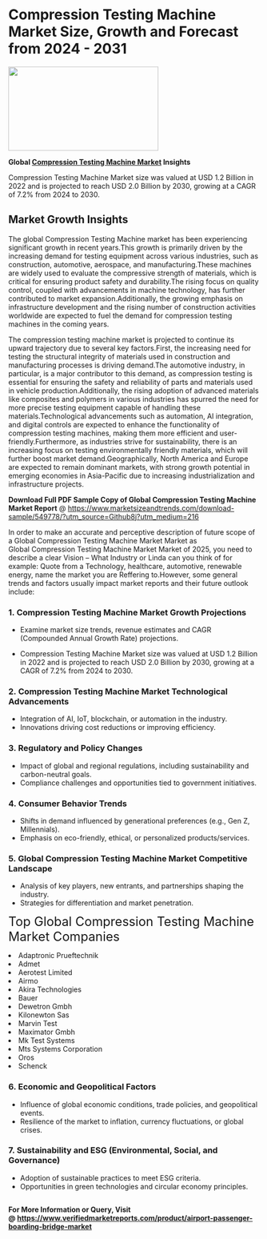 <H1>Compression Testing Machine Market Size, Growth and Forecast from 2024 - 2031</H1><img class="aligncenter size-medium wp-image-584254" src="https://thirdeyenews.in/wp-content/uploads/2024/09/Global-Market-Research-300x168.jpeg" alt="" width="300" height="168" /><p><strong>Global&nbsp;<a href="https://www.marketsizeandtrends.com/download-sample/549778/?utm_source=Github8j?utm_medium=216">Compression Testing Machine Market</a> Insights</strong></p><p>Compression Testing Machine Market size was valued at USD 1.2 Billion in 2022 and is projected to reach USD 2.0 Billion by 2030, growing at a CAGR of 7.2% from 2024 to 2030.</p><p><h2>Market Growth Insights</h2> <p>The global Compression Testing Machine market has been experiencing significant growth in recent years.This growth is primarily driven by the increasing demand for testing equipment across various industries, such as construction, automotive, aerospace, and manufacturing.These machines are widely used to evaluate the compressive strength of materials, which is critical for ensuring product safety and durability.The rising focus on quality control, coupled with advancements in machine technology, has further contributed to market expansion.Additionally, the growing emphasis on infrastructure development and the rising number of construction activities worldwide are expected to fuel the demand for compression testing machines in the coming years.</p> <p>The compression testing machine market is projected to continue its upward trajectory due to several key factors.First, the increasing need for testing the structural integrity of materials used in construction and manufacturing processes is driving demand.The automotive industry, in particular, is a major contributor to this demand, as compression testing is essential for ensuring the safety and reliability of parts and materials used in vehicle production.Additionally, the rising adoption of advanced materials like composites and polymers in various industries has spurred the need for more precise testing equipment capable of handling these materials.Technological advancements such as automation, AI integration, and digital controls are expected to enhance the functionality of compression testing machines, making them more efficient and user-friendly.Furthermore, as industries strive for sustainability, there is an increasing focus on testing environmentally friendly materials, which will further boost market demand.Geographically, North America and Europe are expected to remain dominant markets, with strong growth potential in emerging economies in Asia-Pacific due to increasing industrialization and infrastructure projects.</p> <p><span class=""><strong>Download Full PDF Sample Copy of Global Compression Testing Machine Market Report</strong> @ <a href="https://www.marketsizeandtrends.com/download-sample/549778/?utm_source=Github8j?utm_medium=216" target="_blank">https://www.marketsizeandtrends.com/download-sample/549778/?utm_source=Github8j?utm_medium=216</a></span></p><p>In order to make an accurate and perceptive description of future scope of a Global&nbsp;Compression Testing Machine Market Market as Global&nbsp;Compression Testing Machine Market Market of 2025, you need to describe a clear Vision &ndash; What Industry or Linda can you think of for example: Quote from a Technology, healthcare, automotive, renewable energy, name the market you are Reffering to.However, some general trends and factors usually impact market reports and their future outlook include:</p><h3>1.&nbsp;<strong>Compression Testing Machine Market Growth Projections</strong></h3><ul><li>Examine market size trends, revenue estimates and CAGR (Compounded Annual Growth Rate) projections.</li><li><p>Compression Testing Machine Market size was valued at USD 1.2 Billion in 2022 and is projected to reach USD 2.0 Billion by 2030, growing at a CAGR of 7.2% from 2024 to 2030.</p></li></ul><h3>2.&nbsp;<strong>Compression Testing Machine Market Technological Advancements</strong></h3><ul><li>Integration of AI, IoT, blockchain, or automation in the industry.</li><li>Innovations driving cost reductions or improving efficiency.</li></ul><h3>3.&nbsp;<strong>Regulatory and Policy Changes</strong></h3><ul><li>Impact of global and regional regulations, including sustainability and carbon-neutral goals.</li><li>Compliance challenges and opportunities tied to government initiatives.</li></ul><h3>4.&nbsp;<strong>Consumer Behavior Trends</strong></h3><ul><li>Shifts in demand influenced by generational preferences (e.g., Gen Z, Millennials).</li><li>Emphasis on eco-friendly, ethical, or personalized products/services.</li></ul><h3>5.&nbsp;<strong>Global Compression Testing Machine Market Competitive Landscape</strong></h3><ul><li>Analysis of key players, new entrants, and partnerships shaping the industry.</li><li>Strategies for differentiation and market penetration.</li></ul><p data-pm-slice="1 1 []"><span style="color: inherit; font-family: inherit; font-size: 25px;">Top Global Compression Testing Machine Market Companies</span></p><div class="" data-test-id=""><p><li>Adaptronic Prueftechnik</li><li> Admet</li><li> Aerotest Limited</li><li> Airmo</li><li> Akira Technologies</li><li> Bauer</li><li> Dewetron Gmbh</li><li> Kilonewton Sas</li><li> Marvin Test</li><li> Maximator Gmbh</li><li> Mk Test Systems</li><li> Mts Systems Corporation</li><li> Oros</li><li> Schenck</li></p></div><h3>6.&nbsp;<strong>Economic and Geopolitical Factors</strong></h3><ul><li>Influence of global economic conditions, trade policies, and geopolitical events.</li><li>Resilience of the market to inflation, currency fluctuations, or global crises.</li></ul><h3>7.&nbsp;<strong>Sustainability and ESG (Environmental, Social, and Governance)</strong></h3><ul><li>Adoption of sustainable practices to meet ESG criteria.</li><li>Opportunities in green technologies and circular economy principles.</li></ul><h2><strong style="font-size: 14px;">For More Information or Query, Visit @&nbsp;</strong><a style="background-color: #ffffff; font-size: 14px;" href="https://www.marketsizeandtrends.com/report/compression-testing-machine-market/" target="_blank">https://www.verifiedmarketreports.com/product/airport-passenger-boarding-bridge-market</a></h2>